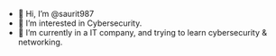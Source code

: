 - 👋 Hi, I’m @saurit987
- 👀 I’m interested in Cybersecurity.
- 🌱 I’m currently in a IT company, and trying to learn cybersecurity & networking.


<!---
saurit987/saurit987 is a ✨ special ✨ repository because its `README.md` (this file) appears on your GitHub profile.
You can click the Preview link to take a look at your changes.
--->
